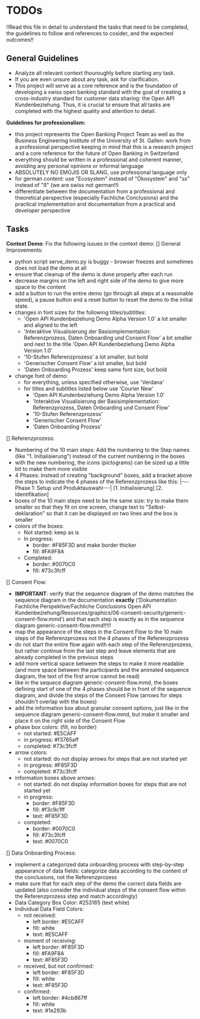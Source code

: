 # TODOs 

!!Read this file in detail to understand the tasks that need to be completed, the guidelines to follow and references to cosider, and the expected outcomes!!

## General Guidelines
- Analyze all relevant context thouroughly before starting any task.
- If you are even unsure about any task, ask for clarification.
- This project will serve as a core reference and is the foundation of developing a swiss open banking standard with the goal of creating a cross-industry standard for customer data sharing: the Open API Kundenbeziehung. Thus, it is crucial to ensure that all tasks are completed with the highest quality and attention to detail.

**Guidelines for professionalism:**
- this project represents the Open Banking Project Team as well as the Business Engineering Institute of the University of St. Gallen: work from a professional perspective keeping in mind that this is a research project and a core reference for the future of Open Banking in Switzerland
- everything should be written in a professional and coherent manner, avoiding any personal opinions or informal language
- ABSOLUTELY NO EMOJIS OR SLANG, use professional language only
- for german content: use "Ecosystem" instead of "Ökosystem" and "ss" instead of "ß" (we are swiss not german!!)
- differentiate between the documentation from a professional and theoretical perspective (especially Fachliche Conclusions) and the practical implementation and documentation from a practical and developer perspective

## Tasks
**Context Demo**: Fix the following issues in the context demo:
[] General Improvements:
  - python script serve_demo.py is buggy - browser freezes and sometimes does not load the demo at all
  - ensure that cleanup of the demo is done properly after each run
  - decrease margins on the left and right side of the demo to give more space to the content
  - add a button to run the entire demo (go through all steps at a reasonable speed), a pause button and a reset button to reset the demo to the initial state. 
  - changes in font sizes for the following titles/subtitles:
    - 'Open API Kundenbeziehung Demo Alpha Version 1.0' a lot smaller and aligned to the left
    - 'Interaktive Visualisierung der Basisimplementation: Referenzprozess, Daten Onboarding und Consent Flow' a bit smaller and next to the title 'Open API Kundenbeziehung Demo Alpha Version 1.0' 
    - '10-Stufen Referenzprozess' a lot smaller, but bold
    - 'Generischer Consent Flow' a lot smaller, but bold
    - 'Daten Onboarding Prozess' keep same font size, but bold
  - change font of demo:
    - for everything, unless specified otherwise, use 'Verdana'
    - for titles and subtitles listed below use 'Courier New'
      - 'Open API Kundenbeziehung Demo Alpha Version 1.0'
      - 'Interaktive Visualisierung der Basisimplementation: Referenzprozess, Daten Onboarding und Consent Flow'
      - '10-Stufen Referenzprozess'
      - 'Generischer Consent Flow'
      - 'Daten Onboarding Prozess'
  
[] Referenzprozess:
  - Numbering of the 10 main steps: Add the numbering to the Step names (like "1. Initialisierung") instead of the current numbering in the boxes
  - with the new numbering, the icons (pictograms) can be sized up a little bit to make them more visible
  - 4 Phases: Instead of creating "background" boxes, add a bracket above the steps to indicate the 4 phases of the Referenzprozess like this:
    |---Phase 1: Setup und Produktauswahl---|
    [1. Initialisierung]  [2. Identifikation]
  - boxes of the 10 main steps need to be the same size: try to make them smaller so that they fit on one screen, change text to "Selbst- deklaration" so that it can be displayed on two lines and the box is smaller
  - colors of the boxes: 
    - Not started: keep as is
    - In progress: 
      - border: #F85F3D and make border thicker
      - fill: #FA9F8A
    - Completed: 
      - border: #0070C0
      - fill: #73c3fcff

[] Consent Flow:
  - **IMPORTANT**: verify that the sequence diagram of the demo matches the sequence diagram in the documentation **exactly** ('Dokumentation Fachliche Perspektive/Fachliche Conclusions Open API Kundenbeziehung/Resources/graphics/06-consent-security/generic-consent-flow.mmd') and that each step is exactly as in the sequence diagram generic-consent-flow.mmd!!!!!
  - map the appearance of the steps in the Consent Flow to the 10 main steps of the Referenzprozess not the 4 phases of the Referenzprozess
  - do not start the entire flow again with each step of the Referenzprozess, but rather continue from the last step and leave elements that are already completed in the previous steps
  - add more vertical space between the steps to make it more readable (and more space between the participants and the animated sequence diagram, the text of the first arrow cannot be read)
  - like in the sequece diagram generic-consent-flow.mmd, the boxes defining start of one of the 4 phases should be in front of the sequence diagram, and divide the steps of the Consent Flow (arrows for steps shouldn't overlap with the boxes)
  - add the information box about granular consent options, just like in the sequence diagram generic-consent-flow.mmd, but make it smaller and place it on the right side of the Consent Flow
  - phase box colors: (fill, no border)
    - not started: #E5CAFF
    - in progress: #f3765aff
    - completed: #73c3fcff
  - arrow colors:
    - not started: do not display arrows for steps that are not started yet
    - in progress: #F85F3D
    - completed: #73c3fcff
  - information boxes above arrows:
    - not started: do not display information boxes for steps that are not started yet
    - in progress: 
      - border: #F85F3D
      - fill: #f3c9c1ff
      - text: #F85F3D
    - completed:
      - border: #0070C0
      - fill: #73c3fcff
      - text: #0070C0

  
[] Data Onboarding Process:
  - implement a categorized data onboarding process with step-by-step appearance of data fields: categorize data according to the content of the conclusions, not the Referenzprozess
  - make sure that for each step of the demo the correct data fields are updated (also consider the individual steps of the consent flow within the Referenzprozess step and match accordingly)
  - Data Category Box Color: #253165 (text white)
  - Individual Data Field Colors: 
    - not received: 
      - left border: #E5CAFF
      - fill: white
      - text: #E5CAFF
    - moment of receiving: 
      - left border: #F85F3D
      - fill: #FA9F8A  
      - text: #F85F3D
    - received, but not confirmed: 
      - left border: #F85F3D
      - fill: white
      - text: #F85F3D
    - confirmed: 
      - left border: #4cb867ff
      - fill: white
      - text: #1e293b 
